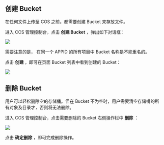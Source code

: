 ## 创建 Bucket

在任何文件上传至 COS 之前，都需要创建 Bucket 来存放文件。

进入 COS 管理控制台，点击 **创建 Bucket** ，弹出如下对话框：

![](https://mc.qcloudimg.com/static/img/c6c13f0946bc9434fe397fac7ae6908e/image.png)

需要注意的是， 在同一个 APPID 的所有项目中 Bucket 名称是不能重名的。

点击 **创建** ，即可在页面 Bucket 列表中看到创建的 Bucket：

![](https://mc.qcloudimg.com/static/img/61d5969c7ef5a2e96fa28a56811c6582/image.png)

## 删除 Bucket

用户可以轻松删除空的存储桶。但在 Bucket 不为空时，用户需要清空存储桶的所有对象及目录才，否则将无法删除。

进入 COS 管理控制台，点击需要删除的 Bucket 右侧操作栏中 **删除** ：

![](https://mc.qcloudimg.com/static/img/a570c481d91c06d1a1102975da0cb380/image.png)

点击 **确定删除** ，即可完成删除操作。

